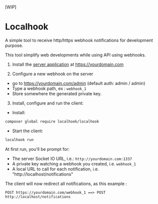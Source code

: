[WIP]

# Localhook

A simple tool to receive http/https webhook notifications for development purpose.

This tool simplify web developments while using API using webhooks.

1) Install the [server application](https://github.com/localhook/localhook-server) at https://yourdomain.com

2) Configure a new webhook on the server

- go to https://yourdomain.com/admin (default auth: admin / admin)
- Type a webhook path, ex : `webhook_1`
- Store somewhere the generated private key.

3) Install, configure and run the client:

- Install:
```bash
composer global require localhook/localhook
```
- Start the client:
```bash
localhook run
```
At first run, you'll be prompt for:
- The server Socket IO URL, i.e.: `http://yourdomain.com:1337`
- A private key watching a webhook you created, i.e. `webhook_1`
- A local URL to call for each notification, i.e. "http://localhost/notifications"

The client will now redirect all notifications, as this example :

    POST https://yourdomain.com/webhook_1 ==> POST http://localhost/notifications

